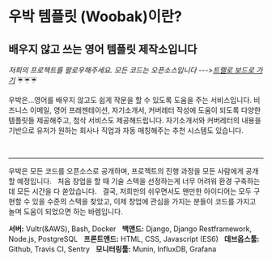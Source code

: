 # 우박 템플릿 (Woobak)이란?

## 배우지 않고 쓰는 영어 템플릿 제작소입니다

*저희의 프로젝트를 팔로우해주세요. 모든 코드는 오픈소스입니다 --->[트렐로 보드로 가기](https://trello.com/b/akii79A7)* :umbrella::umbrella::umbrella:

우박은...영어를 배우지 않고도 쉽게 작문을 할 수 있도록 도움을 주는 서비스입니다.
비즈니스 이메일, 영어 프레젠테이션, 자기소개서, 커버레터 작성에 도움이 되도록 다양한 템플릿들 제공해주고, 첨삭 서비스도 제공해드립니다.
자기소개서와 커버레터의 내용을 기반으로 유저가 원하는 회사나 직업과 자동 매칭해주는 추천 시스템도 있습니다.

&nbsp;
&nbsp;

-------------------------------------------

우박은 모든 코드를 오픈소스로 공개하며, 프로젝트의 진행 과정을 모든 사람에게 공개할 예정입니다.
&nbsp;
처음 창업을 할 때 기술 스텍을 선정하는게 너무 어려워 환경 구축하는데 모든 시간을 다 쏟았습니다.
&nbsp;
결국, 저희만의 쉬우면서도 왠만한 아이디어는 모두 구현할 수 있을 수준의 스텍을 찾았고, 이제 창업에 관심을 가지는 분들이 코드를 가지고 놀며 도움이 되었으면 하는 바렘입니다.
&nbsp;

**서버:** Vultr(&AWS), Bash, Docker
&nbsp;
**백앤드:** Django, Django Restframework, Node.js, PostgreSQL
&nbsp;
**프론트앤드:** HTML, CSS, Javascript (ES6)
&nbsp;
**데브옵스툴:** Github, Travis CI, Sentry
&nbsp;
**모니터링툴:** Munin, InfluxDB, Grafana
&nbsp;

